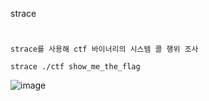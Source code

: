 strace
#
`strace를 사용해 ctf 바이너리의 시스템 콜 행위 조사`
```
strace ./ctf show_me_the_flag
```
![image](https://user-images.githubusercontent.com/61821641/155129268-e51967ed-35d4-4bba-a115-c53c890ca430.png)